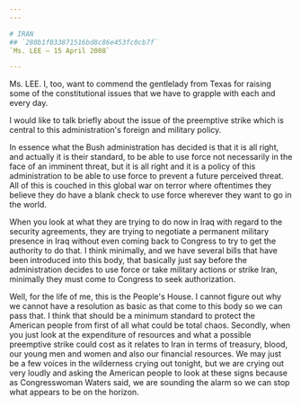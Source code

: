 ```yaml
---
---

# IRAN
## `280b1f033871516bd8c86e453fc0cb7f`
`Ms. LEE — 15 April 2008`

---
```



Ms. LEE. I, too, want to commend the gentlelady from Texas for 
raising some of the constitutional issues that we have to grapple with 
each and every day.

I would like to talk briefly about the issue of the preemptive strike 
which is central to this administration's foreign and military policy.

In essence what the Bush administration has decided is that it is all 
right, and actually it is their standard, to be able to use force not 
necessarily in the face of an imminent threat, but it is all right and 
it is a policy of this administration to be able to use force to 
prevent a future perceived threat. All of this is couched in this 
global war on terror where oftentimes they believe they do have a blank 
check to use force wherever they want to go in the world.

When you look at what they are trying to do now in Iraq with regard 
to the security agreements, they are trying to negotiate a permanent 
military presence in Iraq without even coming back to Congress to try 
to get the authority to do that. I think minimally, and we have several 
bills that have been introduced into this body, that basically just say 
before the administration decides to use force or take military actions 
or strike Iran, minimally they must come to Congress to seek 
authorization.

Well, for the life of me, this is the People's House. I cannot figure 
out why we cannot have a resolution as basic as that come to this body 
so we can pass that. I think that should be a minimum standard to 
protect the American people from first of all what could be total 
chaos. Secondly, when you just look at the expenditure of resources and 
what a possible preemptive strike could cost as it relates to Iran in 
terms of treasury, blood, our young men and women and also our 
financial resources. We may just be a few voices in the wilderness 
crying out tonight, but we are crying out very loudly and asking the 
American people to look at these signs because as Congresswoman Waters 
said, we are sounding the alarm so we can stop what appears to be on 
the horizon.